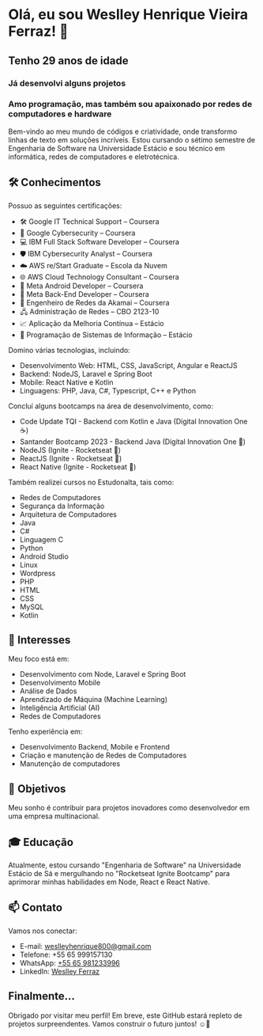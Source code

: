 <!-- Título -->
<h1>Olá, eu sou Weslley Henrique Vieira Ferraz! 👋</h1>
<h2>Tenho 29 anos de idade</h2>
<h3>Já desenvolvi alguns projetos</h3>
<h3>Amo programação, mas também sou apaixonado por redes de computadores e hardware</h3>

<!-- Descrição -->
Bem-vindo ao meu mundo de códigos e criatividade, onde transformo linhas de texto em soluções incríveis.
Estou cursando o sétimo semestre de Engenharia de Software na Universidade Estácio e sou técnico em informática, redes de computadores e eletrotécnica.

<!-- Conhecimentos -->
## 🛠️ Conhecimentos

Possuo as seguintes certificações:

- 🛠️ Google IT Technical Support – Coursera  
- 🔐 Google Cybersecurity – Coursera  
- 💻 IBM Full Stack Software Developer – Coursera  
- 🛡️ IBM Cybersecurity Analyst – Coursera  
- ☁️ AWS re/Start Graduate – Escola da Nuvem  
- 🌐 AWS Cloud Technology Consultant – Coursera  
- 📱 Meta Android Developer – Coursera  
- 🔧 Meta Back-End Developer – Coursera  
- 🧠 Engenheiro de Redes da Akamai – Coursera  
- 🖧 Administração de Redes – CBO 2123-10  
- 📈 Aplicação da Melhoria Contínua – Estácio  
- 🧾 Programação de Sistemas de Informação – Estácio  

Domino várias tecnologias, incluindo:

- Desenvolvimento Web: HTML, CSS, JavaScript, Angular e ReactJS
- Backend: NodeJS, Laravel e Spring Boot
- Mobile: React Native e Kotlin
- Linguagens: PHP, Java, C#, Typescript, C++ e Python

Concluí alguns bootcamps na área de desenvolvimento, como:

- Code Update TQI - Backend com Kotlin e Java (Digital Innovation One ☕)
- Santander Bootcamp 2023 - Backend Java (Digital Innovation One 🌟)
- NodeJS (Ignite - Rocketseat 🚀)
- ReactJS (Ignite - Rocketseat 🚀)
- React Native (Ignite - Rocketseat 🚀)

Também realizei cursos no Estudonalta, tais como:

- Redes de Computadores
- Segurança da Informação
- Arquitetura de Computadores
- Java
- C#
- Linguagem C
- Python
- Android Studio
- Linux
- Wordpress
- PHP
- HTML
- CSS
- MySQL
- Kotlin

<!-- Interesses -->
## 🌟 Interesses

Meu foco está em:

- Desenvolvimento com Node, Laravel e Spring Boot
- Desenvolvimento Mobile
- Análise de Dados
- Aprendizado de Máquina (Machine Learning)
- Inteligência Artificial (AI)
- Redes de Computadores

Tenho experiência em:

- Desenvolvimento Backend, Mobile e Frontend
- Criação e manutenção de Redes de Computadores
- Manutenção de computadores

<!-- Objetivos -->
## 🚀 Objetivos

Meu sonho é contribuir para projetos inovadores como desenvolvedor em uma empresa multinacional.

<!-- Educação -->
## 🎓 Educação

Atualmente, estou cursando "Engenharia de Software" na Universidade Estácio de Sá e mergulhando no "Rocketseat Ignite Bootcamp" para aprimorar minhas habilidades em Node, React e React Native.

<!-- Contato -->
## 📫 Contato

Vamos nos conectar:

- E-mail: weslleyhenrique800@gmail.com
- Telefone: +55 65 999157130
- WhatsApp: [+55 65 981233996](https://api.whatsapp.com/send/?phone=5565981233996)
- LinkedIn: [Weslley Ferraz](https://www.linkedin.com/in/weslley-henrique-vieira-ferraz-8b95b3127/)

<!-- Final -->
## Finalmente...

Obrigado por visitar meu perfil! Em breve, este GitHub estará repleto de projetos surpreendentes. Vamos construir o futuro juntos! ☺️🚀
